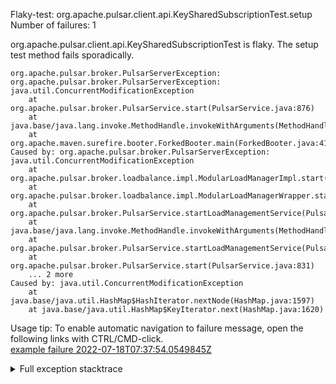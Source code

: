         
Flaky-test: org.apache.pulsar.client.api.KeySharedSubscriptionTest.setup
Number of failures: 1

org.apache.pulsar.client.api.KeySharedSubscriptionTest is flaky. The setup test method fails sporadically.

```
org.apache.pulsar.broker.PulsarServerException: org.apache.pulsar.broker.PulsarServerException: java.util.ConcurrentModificationException
	at org.apache.pulsar.broker.PulsarService.start(PulsarService.java:876)
	at java.base/java.lang.invoke.MethodHandle.invokeWithArguments(MethodHandle.java:732)
	at org.apache.maven.surefire.booter.ForkedBooter.main(ForkedBooter.java:418)
Caused by: org.apache.pulsar.broker.PulsarServerException: java.util.ConcurrentModificationException
	at org.apache.pulsar.broker.loadbalance.impl.ModularLoadManagerImpl.start(ModularLoadManagerImpl.java:953)
	at org.apache.pulsar.broker.loadbalance.impl.ModularLoadManagerWrapper.start(ModularLoadManagerWrapper.java:113)
	at org.apache.pulsar.broker.PulsarService.startLoadManagementService(PulsarService.java:1140)
	at java.base/java.lang.invoke.MethodHandle.invokeWithArguments(MethodHandle.java:732)
	at org.apache.pulsar.broker.PulsarService.startLoadManagementService(PulsarService.java:1139)
	at org.apache.pulsar.broker.PulsarService.start(PulsarService.java:831)
	... 2 more
Caused by: java.util.ConcurrentModificationException
	at java.base/java.util.HashMap$HashIterator.nextNode(HashMap.java:1597)
	at java.base/java.util.HashMap$KeyIterator.next(HashMap.java:1620)
```

Usage tip: To enable automatic navigation to failure message, open the following links with CTRL/CMD-click.  
[example failure 2022-07-18T07:37:54.0549845Z](https://github.com/apache/pulsar/runs/7384491143?check_suite_focus=true#step:10:2138)  


<details>
<summary>Full exception stacktrace</summary>
<code><pre>
org.apache.pulsar.broker.PulsarServerException: org.apache.pulsar.broker.PulsarServerException: java.util.ConcurrentModificationException
	at org.apache.pulsar.broker.PulsarService.start(PulsarService.java:876)
	at java.base/java.lang.invoke.MethodHandle.invokeWithArguments(MethodHandle.java:732)
	at org.apache.maven.surefire.booter.ForkedBooter.main(ForkedBooter.java:418)
Caused by: org.apache.pulsar.broker.PulsarServerException: java.util.ConcurrentModificationException
	at org.apache.pulsar.broker.loadbalance.impl.ModularLoadManagerImpl.start(ModularLoadManagerImpl.java:953)
	at org.apache.pulsar.broker.loadbalance.impl.ModularLoadManagerWrapper.start(ModularLoadManagerWrapper.java:113)
	at org.apache.pulsar.broker.PulsarService.startLoadManagementService(PulsarService.java:1140)
	at java.base/java.lang.invoke.MethodHandle.invokeWithArguments(MethodHandle.java:732)
	at org.apache.pulsar.broker.PulsarService.startLoadManagementService(PulsarService.java:1139)
	at org.apache.pulsar.broker.PulsarService.start(PulsarService.java:831)
	... 2 more
Caused by: java.util.ConcurrentModificationException
	at java.base/java.util.HashMap$HashIterator.nextNode(HashMap.java:1597)
	at java.base/java.util.HashMap$KeyIterator.next(HashMap.java:1620)
	at org.apache.commons.collections4.CollectionUtils.subtract(CollectionUtils.java:343)
	at org.apache.commons.collections4.CollectionUtils.subtract(CollectionUtils.java:310)
	at org.apache.pulsar.broker.loadbalance.impl.ModularLoadManagerImpl.cleanupDeadBrokersData(ModularLoadManagerImpl.java:488)
	at org.apache.pulsar.broker.loadbalance.impl.ModularLoadManagerImpl.updateAll(ModularLoadManagerImpl.java:479)
	at org.apache.pulsar.broker.loadbalance.impl.ModularLoadManagerImpl.start(ModularLoadManagerImpl.java:950)
	at org.apache.pulsar.broker.loadbalance.impl.ModularLoadManagerWrapper.start(ModularLoadManagerWrapper.java:113)
	at org.apache.pulsar.broker.PulsarService.startLoadManagementService(PulsarService.java:1140)
	at java.base/java.lang.invoke.MethodHandle.invokeWithArguments(MethodHandle.java:732)
	at org.mockito.internal.util.reflection.InstrumentationMemberAccessor$Dispatcher$ByteBuddy$DnoM7Lr6.invokeWithArguments(Unknown Source)
	at org.mockito.internal.util.reflection.InstrumentationMemberAccessor.invoke(InstrumentationMemberAccessor.java:239)
	at org.mockito.internal.util.reflection.ModuleMemberAccessor.invoke(ModuleMemberAccessor.java:55)
	at org.mockito.internal.creation.bytebuddy.MockMethodAdvice.tryInvoke(MockMethodAdvice.java:333)
	at org.mockito.internal.creation.bytebuddy.MockMethodAdvice.access$500(MockMethodAdvice.java:60)
	at org.mockito.internal.creation.bytebuddy.MockMethodAdvice$RealMethodCall.invoke(MockMethodAdvice.java:253)
	at org.mockito.internal.invocation.InterceptedInvocation.callRealMethod(InterceptedInvocation.java:142)
	at org.mockito.internal.stubbing.answers.CallsRealMethods.answer(CallsRealMethods.java:45)
	at org.mockito.Answers.answer(Answers.java:99)
	at org.mockito.internal.handler.MockHandlerImpl.handle(MockHandlerImpl.java:110)
	at org.mockito.internal.handler.NullResultGuardian.handle(NullResultGuardian.java:29)
	at org.mockito.internal.handler.InvocationNotifierHandler.handle(InvocationNotifierHandler.java:34)
	at org.mockito.internal.creation.bytebuddy.MockMethodInterceptor.doIntercept(MockMethodInterceptor.java:82)
	at org.mockito.internal.creation.bytebuddy.MockMethodAdvice.handle(MockMethodAdvice.java:151)
	at org.apache.pulsar.broker.PulsarService.startLoadManagementService(PulsarService.java:1139)
	at org.apache.pulsar.broker.PulsarService.start(PulsarService.java:831)
	at java.base/java.lang.invoke.MethodHandle.invokeWithArguments(MethodHandle.java:732)
	at org.mockito.internal.util.reflection.InstrumentationMemberAccessor$Dispatcher$ByteBuddy$DnoM7Lr6.invokeWithArguments(Unknown Source)
	at org.mockito.internal.util.reflection.InstrumentationMemberAccessor.invoke(InstrumentationMemberAccessor.java:239)
	at org.mockito.internal.util.reflection.ModuleMemberAccessor.invoke(ModuleMemberAccessor.java:55)
	at org.mockito.internal.creation.bytebuddy.MockMethodAdvice.tryInvoke(MockMethodAdvice.java:333)
	at org.mockito.internal.creation.bytebuddy.MockMethodAdvice.access$500(MockMethodAdvice.java:60)
	at org.mockito.internal.creation.bytebuddy.MockMethodAdvice$RealMethodCall.invoke(MockMethodAdvice.java:253)
	at org.mockito.internal.invocation.InterceptedInvocation.callRealMethod(InterceptedInvocation.java:142)
	at org.mockito.internal.stubbing.answers.CallsRealMethods.answer(CallsRealMethods.java:45)
	at org.mockito.Answers.answer(Answers.java:99)
	at org.mockito.internal.handler.MockHandlerImpl.handle(MockHandlerImpl.java:110)
	at org.mockito.internal.handler.NullResultGuardian.handle(NullResultGuardian.java:29)
	at org.mockito.internal.handler.InvocationNotifierHandler.handle(InvocationNotifierHandler.java:34)
	at org.mockito.internal.creation.bytebuddy.MockMethodInterceptor.doIntercept(MockMethodInterceptor.java:82)
	at org.mockito.internal.creation.bytebuddy.MockMethodAdvice.handle(MockMethodAdvice.java:151)
	at org.apache.pulsar.broker.PulsarService.start(PulsarService.java:644)
	at org.apache.pulsar.broker.auth.MockedPulsarServiceBaseTest.startBrokerWithoutAuthorization(MockedPulsarServiceBaseTest.java:338)
	at org.apache.pulsar.broker.auth.MockedPulsarServiceBaseTest.startBroker(MockedPulsarServiceBaseTest.java:330)
	at org.apache.pulsar.broker.auth.MockedPulsarServiceBaseTest.startBroker(MockedPulsarServiceBaseTest.java:310)
	at org.apache.pulsar.broker.auth.MockedPulsarServiceBaseTest.init(MockedPulsarServiceBaseTest.java:220)
	at org.apache.pulsar.broker.auth.MockedPulsarServiceBaseTest.internalSetup(MockedPulsarServiceBaseTest.java:145)
	at org.apache.pulsar.client.api.KeySharedSubscriptionTest.setup(KeySharedSubscriptionTest.java:115)
	at jdk.internal.reflect.GeneratedMethodAccessor1214.invoke(Unknown Source)
	at java.base/jdk.internal.reflect.DelegatingMethodAccessorImpl.invoke(DelegatingMethodAccessorImpl.java:43)
	at java.base/java.lang.reflect.Method.invoke(Method.java:568)
	at org.testng.internal.MethodInvocationHelper.invokeMethod(MethodInvocationHelper.java:132)
	at org.testng.internal.MethodInvocationHelper.invokeMethodConsideringTimeout(MethodInvocationHelper.java:61)
	at org.testng.internal.ConfigInvoker.invokeConfigurationMethod(ConfigInvoker.java:366)
	at org.testng.internal.ConfigInvoker.invokeConfigurations(ConfigInvoker.java:320)
	at org.testng.internal.TestInvoker.runConfigMethods(TestInvoker.java:701)
	at org.testng.internal.TestInvoker.invokeMethod(TestInvoker.java:527)
	at org.testng.internal.TestInvoker.invokeTestMethod(TestInvoker.java:174)
	at org.testng.internal.MethodRunner.runInSequence(MethodRunner.java:46)
	at org.testng.internal.TestInvoker$MethodInvocationAgent.invoke(TestInvoker.java:822)
	at org.testng.internal.TestInvoker.invokeTestMethods(TestInvoker.java:147)
	at org.testng.internal.TestMethodWorker.invokeTestMethods(TestMethodWorker.java:146)
	at org.testng.internal.TestMethodWorker.run(TestMethodWorker.java:128)
	at java.base/java.util.ArrayList.forEach(ArrayList.java:1511)
	at org.testng.TestRunner.privateRun(TestRunner.java:764)
	at org.testng.TestRunner.run(TestRunner.java:585)
	at org.testng.SuiteRunner.runTest(SuiteRunner.java:384)
	at org.testng.SuiteRunner.runSequentially(SuiteRunner.java:378)
	at org.testng.SuiteRunner.privateRun(SuiteRunner.java:337)
	at org.testng.SuiteRunner.run(SuiteRunner.java:286)
	at org.testng.SuiteRunnerWorker.runSuite(SuiteRunnerWorker.java:53)
	at org.testng.SuiteRunnerWorker.run(SuiteRunnerWorker.java:96)
	at org.testng.TestNG.runSuitesSequentially(TestNG.java:1218)
	at org.testng.TestNG.runSuitesLocally(TestNG.java:1140)
	at org.testng.TestNG.runSuites(TestNG.java:1069)
	at org.testng.TestNG.run(TestNG.java:1037)
	at org.apache.maven.surefire.testng.TestNGExecutor.run(TestNGExecutor.java:135)
	at org.apache.maven.surefire.testng.TestNGDirectoryTestSuite.executeSingleClass(TestNGDirectoryTestSuite.java:112)
	at org.apache.maven.surefire.testng.TestNGDirectoryTestSuite.executeLazy(TestNGDirectoryTestSuite.java:123)
	at org.apache.maven.surefire.testng.TestNGDirectoryTestSuite.execute(TestNGDirectoryTestSuite.java:90)
	at org.apache.maven.surefire.testng.TestNGProvider.invoke(TestNGProvider.java:146)
	at org.apache.maven.surefire.booter.ForkedBooter.invokeProviderInSameClassLoader(ForkedBooter.java:384)
	at org.apache.maven.surefire.booter.ForkedBooter.runSuitesInProcess(ForkedBooter.java:345)
	at org.apache.maven.surefire.booter.ForkedBooter.execute(ForkedBooter.java:126)
	... 1 more

</pre></code>
</details>


